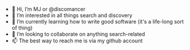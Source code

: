 - 👋 Hi, I’m MJ or @discomancer
- 👀 I’m interested in all things search and discovery
- 🌱 I’m currently learning how to write good software (it's a life-long sort of thing)
- 💞️ I’m looking to collaborate on anything search-related 
- 📫 The best way to reach me is via my github account
<!---
discomancer/discomancer is a ✨ special ✨ repository because its `README.md` (this file) appears on your GitHub profile.
You can click the Preview link to take a look at your changes.
--->
